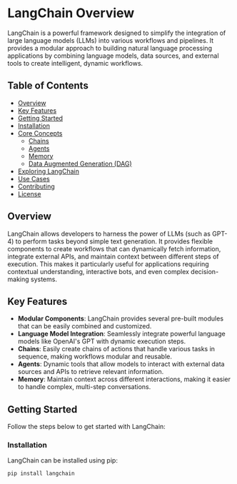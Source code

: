 # LangChain Overview

LangChain is a powerful framework designed to simplify the integration of large language models (LLMs) into various workflows and pipelines. It provides a modular approach to building natural language processing applications by combining language models, data sources, and external tools to create intelligent, dynamic workflows.

## Table of Contents
- [Overview](#overview)
- [Key Features](#key-features)
- [Getting Started](#getting-started)
- [Installation](#installation)
- [Core Concepts](#core-concepts)
  - [Chains](#chains)
  - [Agents](#agents)
  - [Memory](#memory)
  - [Data Augmented Generation (DAG)](#data-augmented-generation-dag)
- [Exploring LangChain](#exploring-langchain)
- [Use Cases](#use-cases)
- [Contributing](#contributing)
- [License](#license)

## Overview

LangChain allows developers to harness the power of LLMs (such as GPT-4) to perform tasks beyond simple text generation. It provides flexible components to create workflows that can dynamically fetch information, integrate external APIs, and maintain context between different steps of execution. This makes it particularly useful for applications requiring contextual understanding, interactive bots, and even complex decision-making systems.

## Key Features

- **Modular Components**: LangChain provides several pre-built modules that can be easily combined and customized.
- **Language Model Integration**: Seamlessly integrate powerful language models like OpenAI's GPT with dynamic execution steps.
- **Chains**: Easily create chains of actions that handle various tasks in sequence, making workflows modular and reusable.
- **Agents**: Dynamic tools that allow models to interact with external data sources and APIs to retrieve relevant information.
- **Memory**: Maintain context across different interactions, making it easier to handle complex, multi-step conversations.

## Getting Started

Follow the steps below to get started with LangChain:

### Installation

LangChain can be installed using pip:

```bash
pip install langchain

